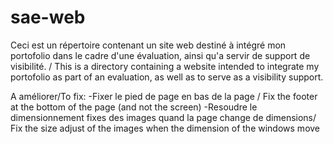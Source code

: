 # sae-web
 Ceci est un répertoire contenant un site web destiné à intégré mon portofolio dans le cadre d'une évaluation, ainsi qu'a servir de support de visibilité. / This is a directory containing a website intended to integrate my portofolio as part of an evaluation, as well as to serve as a visibility support.

A améliorer/To fix:
-Fixer le pied de page en bas de la page / Fix the footer at the bottom of the page (and not the screen)
-Resoudre le dimensionnement fixes des images quand la page change de dimensions/ Fix the size adjust of the images when the dimension of the windows move
